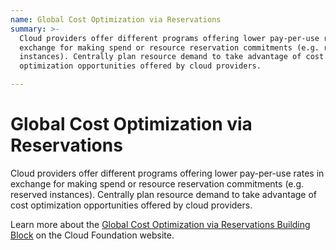 ```yaml
---
name: Global Cost Optimization via Reservations
summary: >-
  Cloud providers offer different programs offering lower pay-per-use rates in
  exchange for making spend or resource reservation commitments (e.g. reserved
  instances). Centrally plan resource demand to take advantage of cost
  optimization opportunities offered by cloud providers. 

---
```


# Global Cost Optimization via Reservations

Cloud providers offer different programs offering lower pay-per-use rates in exchange for making spend or resource reservation commitments (e.g. reserved instances). Centrally plan resource demand to take advantage of cost optimization opportunities offered by cloud providers. 

Learn more about the [Global Cost Optimization via Reservations Building Block](https://cloudfoundation.meshcloud.io/maturity-model/cost-management/global-cost-optimization-via-reservations.html) on the Cloud Foundation website.
